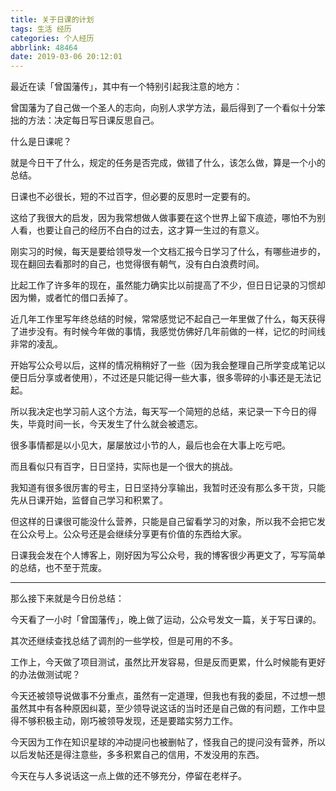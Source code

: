 ```yaml
---
title: 关于日课的计划
tags: 生活 经历
categories: 个人经历
abbrlink: 48464
date: 2019-03-06 20:12:01
---
```



最近在读「曾国藩传」，其中有一个特别引起我注意的地方：

曾国藩为了自己做一个圣人的志向，向别人求学方法，最后得到了一个看似十分笨拙的方法：决定每日写日课反思自己。

什么是日课呢？

就是今日干了什么，规定的任务是否完成，做错了什么，该怎么做，算是一个小的总结。

日课也不必很长，短的不过百字，但必要的反思时一定要有的。

这给了我很大的启发，因为我常想做人做事要在这个世界上留下痕迹，哪怕不为别人看，也要让自己的经历不白白的过去，这才算一生过的有意义。

刚实习的时候，每天是要给领导发一个文档汇报今日学习了什么，有哪些进步的，现在翻回去看那时的自己，也觉得很有朝气，没有白白浪费时间。

比起工作了许多年的现在，虽然能力确实比以前提高了不少，但日日记录的习惯却因为懒，或者忙的借口丢掉了。

近几年工作里写年终总结的时候，常常感觉记不起自己一年里做了什么，每天获得了进步没有。有时候今年做的事情，我感觉仿佛好几年前做的一样，记忆的时间线非常的凌乱。

开始写公众号以后，这样的情况稍稍好了一些（因为我会整理自己所学变成笔记以便日后分享或者使用），不过还是只能记得一些大事，很多零碎的小事还是无法记起。

所以我决定也学习前人这个方法，每天写一个简短的总结，来记录一下今日的得失，毕竟时间一长，今天发生了什么就会被遗忘。

很多事情都是以小见大，屡屡放过小节的人，最后也会在大事上吃亏吧。

而且看似只有百字，日日坚持，实际也是一个很大的挑战。

我知道有很多很厉害的号主，日日坚持分享输出，我暂时还没有那么多干货，只能先从日课开始，监督自己学习和积累了。

但这样的日课很可能没什么营养，只能是自己留看学习的对象，所以我不会把它发在公众号上。公众号还是会继续分享更有价值的东西给大家。

日课我会发在个人博客上，刚好因为写公众号，我的博客很少再更文了，写写简单的总结，也不至于荒废。



---


那么接下来就是今日份总结：


今天看了一小时「曾国藩传」，晚上做了运动，公众号发文一篇，关于写日课的。

其次还继续查找总结了调剂的一些学校，但是可用的不多。

工作上，今天做了项目测试，虽然比开发容易，但是反而更累，什么时候能有更好的办法做测试呢？

今天还被领导说做事不分重点，虽然有一定道理，但我也有我的委屈，不过想一想虽然其中有各种原因纠葛，至少领导说这话的当时还是自己做的有问题，工作中显得不够积极主动，刚巧被领导发现，还是要踏实努力工作。

今天因为工作在知识星球的冲动提问也被删帖了，怪我自己的提问没有营养，所以以后发帖还是得注意些，多多积累自己的信用，不发没用的东西。

今天在与人多说话这一点上做的还不够充分，停留在老样子。


